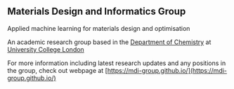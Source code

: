 ## Materials Design and Informatics Group

Applied machine learning for materials design and optimisation

An academic research group based in the [Department of Chemistry](https://www.ucl.ac.uk/chemistry/) at [University College London](https://www.ucl.ac.uk/chemistry/)

For more information including latest research updates and any positions in the group, check out webpage at [https://mdi-group.github.io/](https://mdi-group.github.io/)
